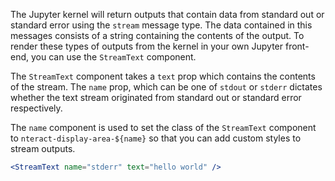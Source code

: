 The Jupyter kernel will return outputs that contain data from standard out or standard error using the `stream` message type. The data contained in this messages consists of a string containing the contents of the output. To render these types of outputs from the kernel in your own Jupyter front-end, you can use the `StreamText` component.

The `StreamText` component takes a `text` prop which contains the contents of the stream. The `name` prop, which can be one of `stdout` or `stderr` dictates whether the text stream originated from standard out or standard error respectively.

The `name` component is used to set the class of the `StreamText` component to `nteract-display-area-${name}` so that you can add custom styles to stream outputs.

```jsx
<StreamText name="stderr" text="hello world" />
```